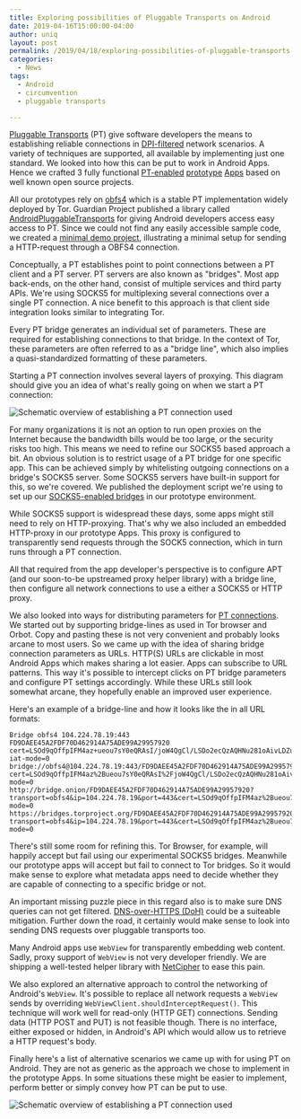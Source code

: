```yaml
---
title: Exploring possibilities of Pluggable Transports on Android
date: 2019-04-16T15:00:00-04:00
author: uniq
layout: post
permalink: /2019/04/18/exploring-possibilities-of-pluggable-transports-on-android/
categories:
  - News
tags:
  - Android
  - circumvention
  - pluggable transports

---
```


[Pluggable Transports](https://www.pluggabletransports.info) (PT) give software developers the means
to establishing reliable connections in [DPI-filtered](https://en.wikipedia.org/wiki/Deep_packet_inspection) network scenarios.
A variety of techniques are supported, all available by implementing just one
standard.  We looked into how this can be put to work in Android Apps.
Hence we crafted 3 fully functional
[PT-enabled](https://gitlab.com/uniqx/anynews-android#anynews-pt)
[prototype](https://gitlab.com/uniqx/fdroidclient-pt#f-droid-pt)
[Apps](https://gitlab.com/uniqx/apps-android-wikipedia-pt#wikipedia-android-pt)
based on well known open source projects.

All our prototypes rely on [obfs4](https://github.com/Yawning/obfs4) which is a stable
PT implementation widely deployed by Tor.  Guardian Project published
a library called [AndroidPluggableTransports](https://github.com/guardianproject/AndroidPluggableTransports) for giving Android
developers access easy access to PT.  Since we could not find any easily
accessible sample code, we created a [minimal demo project](https://gitlab.com/uniqx/pt-obfs4proxy-minimal-demo),
illustrating a minimal setup for sending a HTTP-request through a OBFS4
connection.

Conceptually, a PT establishes point to point connections between a PT client
and a PT server.  PT servers are also known as "bridges".  Most app back-ends,
on the other hand, consist of multiple services and third party APIs.  We're
using SOCKS5 for multiplexing several connections over a single PT connection.
A nice benefit to this approach is that client side integration looks similar
to integrating Tor.

Every PT bridge generates an individual set of parameters. These are required
for establishing connections to that bridge. In the context of Tor, these
parameters are often referred to as a "bridge line", which also implies a
quasi-standardized formatting of these parameters.

Starting a PT connection involves several layers of proxying.  This diagram
should give you an idea of what's really going on when we start a PT
connection:

![Schematic overview of establishing a PT connection used](apt-setup-socks5.png)

For many organizations it is not an option to run open proxies on the Internet
because the bandwidth bills would be too large, or the security risks too high.
This means we need to refine our SOCKS5 based approach a bit.  An obvious
solution is to restrict usage of a PT bridge for one specific app.  This can
be achieved simply by whitelisting outgoing connections on a bridge's
SOCKS5 server.  Some SOCKS5 servers have built-in support for this, so we're
covered.  We published the deployment script we're using to set up our [SOCKS5-enabled bridges](https://gitlab.com/uniqx/pt-socks5-over-obfs4proxy) in our prototype environment.

While SOCKS5 support is widespread these days, some apps might still need to
rely on HTTP-proxying.  That's why we also included an embedded HTTP-proxy in
our prototype Apps.  This proxy is configured to transparently send requests
through the SOCK5 connection, which in turn runs through a PT connection.

All that required from the app developer's perspective is to configure APT
(and our soon-to-be upstreamed proxy helper library) with a bridge line,
then configure all network connections to use a either a SOCKS5 or HTTP proxy.

We also looked into ways for distributing parameters for
[PT connections](https://github.com/guardianproject/AndroidPluggableTransports/pull/15). We started out by supporting bridge-lines as
used in Tor browser and Orbot. Copy and pasting these is not very convenient
and probably looks arcane to most users. So we came up with the idea of
sharing bridge connection parameters as URLs.  HTTP(S) URLs are clickable in
most Android Apps which makes sharing a lot easier.  Apps can subscribe to
URL patterns.  This way it's possible to intercept clicks on PT bridge
parameters and configure PT settings accordingly. While these URLs still
look somewhat arcane, they hopefully enable an improved user experience.

Here's an example of a bridge-line and how it looks like the in all URL formats:

```
Bridge obfs4 104.224.78.19:443 FD9DAEE45A2FDF70D462914A75ADE99A29957920 cert=LSOd9qOffpIFM4az+ueou7sY0eQRAsI/joW4QgCl/LSDo2ecQzAQHNu281oAivLDZuTQNA iat-mode=0
bridge://obfs4@104.224.78.19:443/FD9DAEE45A2FDF70D462914A75ADE99A29957920?cert=LSOd9qOffpIFM4az%2Bueou7sY0eQRAsI%2FjoW4QgCl/LSDo2ecQzAQHNu281oAivLDZuTQNA&iat-mode=0
http://bridge.onion/FD9DAEE45A2FDF70D462914A75ADE99A29957920?transport=obfs4&ip=104.224.78.19&port=443&cert=LSOd9qOffpIFM4az%2Bueou7sY0eQRAsI%2FjoW4QgCl/LSDo2ecQzAQHNu281oAivLDZuTQNA&iat-mode=0
https://bridges.torproject.org/FD9DAEE45A2FDF70D462914A75ADE99A29957920?transport=obfs4&ip=104.224.78.19&port=443&cert=LSOd9qOffpIFM4az%2Bueou7sY0eQRAsI%2FjoW4QgCl/LSDo2ecQzAQHNu281oAivLDZuTQNA&iat-mode=0
```

There's still some room for refining this. Tor Browser, for example, will
happily accept but fail using our experimental SOCKS5 bridges.  Meanwhile our
prototype apps will accept but fail to connect to Tor bridges.  So it would
make sense to explore what metadata apps need to decide whether they are
capable of connecting to a specific bridge or not.

An important missing puzzle piece in this regard also is to make sure DNS
queries can not get filtered.  [DNS-over-HTTPS (DoH)](https://en.wikipedia.org/wiki/DNS_over_HTTPS) could be
a suiteable mitigation. Further down the road, it certainly would make sense
to look into sending DNS requests over pluggable transports too.

Many Android apps use `WebView` for transparently embedding web content.
Sadly, proxy support of `WebView` is not very developer friendly.  We are
shipping a well-tested helper library with [NetCipher](https://gitlab.com/guardianproject/NetCipher/#webview) to
ease this pain.

We also explored an alternative approach to control the networking of
Android's `WebView`. It's possible to replace all network requests
a `WebView` sends by overriding `WebViewClient.shouldInterceptRequest()`.
This technique will work well for read-only (HTTP GET) connections.  Sending
data (HTTP POST and PUT) is not feasible though. There is no interface,
either exposed or hidden, in Android's API which would allow us to retrieve
a HTTP request's body.

Finally here's a list of alternative scenarios we came up with for using PT
on Android.  They are not as generic as the approach we chose to implement in
the prototype Apps.  In some situations these might be easier to implement,
perform better or simply convey how PT can be put to use.

![Schematic overview of establishing a PT connection used](apt-setup-scenarios.png)
